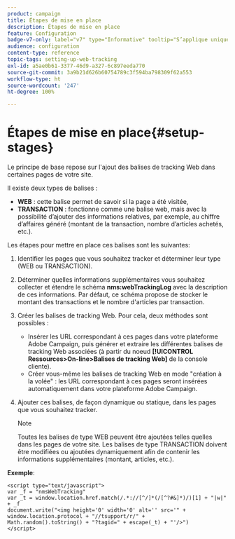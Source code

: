 ```yaml
---
product: campaign
title: Étapes de mise en place
description: Étapes de mise en place
feature: Configuration
badge-v7-only: label="v7" type="Informative" tooltip="S’applique uniquement à Campaign Classic v7"
audience: configuration
content-type: reference
topic-tags: setting-up-web-tracking
exl-id: a5ae0b61-3377-46d9-a327-6c897eeda770
source-git-commit: 3a9b21d626b60754789c3f594ba798309f62a553
workflow-type: ht
source-wordcount: '247'
ht-degree: 100%

---
```


# Étapes de mise en place{#setup-stages}

Le principe de base repose sur l&#39;ajout des balises de tracking Web dans certaines pages de votre site.

Il existe deux types de balises :

* **WEB** : cette balise permet de savoir si la page a été visitée,
* **TRANSACTION** : fonctionne comme une balise web, mais avec la possibilité d’ajouter des informations relatives, par exemple, au chiffre d’affaires généré (montant de la transaction, nombre d’articles achetés, etc.).

Les étapes pour mettre en place ces balises sont les suivantes:

1. Identifier les pages que vous souhaitez tracker et déterminer leur type (WEB ou TRANSACTION).
1. Déterminer quelles informations supplémentaires vous souhaitez collecter et étendre le schéma **nms:webTrackingLog** avec la description de ces informations. Par défaut, ce schéma propose de stocker le montant des transactions et le nombre d&#39;articles par transaction.
1. Créer les balises de tracking Web. Pour cela, deux méthodes sont possibles :

   * Insérer les URL correspondant à ces pages dans votre plateforme Adobe Campaign, puis générer et extraire les différentes balises de tracking Web associées (à partir du noeud **[!UICONTROL Ressources>On-line>Balises de tracking Web]** de la console cliente).
   * Créer vous-même les balises de tracking Web en mode &quot;création à la volée&quot; : les URL correspondant à ces pages seront insérées automatiquement dans votre plateforme Adobe Campaign.

1. Ajouter ces balises, de façon dynamique ou statique, dans les pages que vous souhaitez tracker.

   >[!NOTE]
   >
   >Toutes les balises de type WEB peuvent être ajoutées telles quelles dans les pages de votre site. Les balises de type TRANSACTION doivent être modifiées ou ajoutées dynamiquement afin de contenir les informations supplémentaires (montant, articles, etc.).

**Exemple**:

```
<script type="text/javascript">
var _f = "nmsWebTracking"
var _t = window.location.href.match(/.*://[^/]*(/[^?#&]*)/)[1] + "|w|" + _f
document.write("<img height='0' width='0' alt='' src='" +
window.location.protocol + "//tsupport/r/" +
Math.random().toString() + "?tagid=" + escape(_t) + "'/>")
</script>
```
